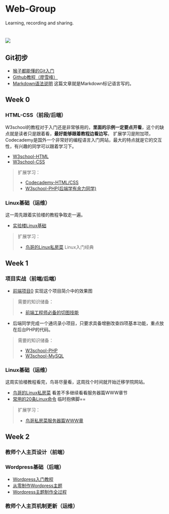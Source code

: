 # Web-Group
Learning, recording and sharing.
# ![](http://ww4.sinaimg.cn/bmiddle/aa397b7fjw1dzplsgpdw5j.jpg)

## Git初步
- [猴子都能懂的Git入门](http://backlogtool.com/git-guide/cn/)
- [Github教程（廖雪峰）](http://www.liaoxuefeng.com/wiki/0013739516305929606dd18361248578c67b8067c8c017b000/00137628548491051ccfaef0ccb470894c858999603fedf000)
- [Markdown语法说明](http://wowubuntu.com/markdown/) 这篇文章就是Markdown标记语言写的。

## Week 0
### HTML-CSS（前段/后端）
W3school的教程对于入门还是非常够用的，**里面的示例一定要点开看**，这个的缺点就是读者只是跟着看，**最好能够跟着教程边看边写**。
扩展学习是附加项，Codecademy是国外一个非常好的编程语言入门网站，最大的特点就是它的交互性，有兴趣的同学可以跟着学习下。
- [W3school-HTML](http://www.w3school.com.cn/html/index.asp)
- [W3school-CSS](http://www.w3school.com.cn/css/index.asp)

> 扩展学习：
> - [Codecademy-HTML/CSS](https://www.codecademy.com/learn/web)
> - [W3school-PHP(后端学有余力同学)](http://www.w3school.com.cn/php/index.asp)

### Linux基础（运维）
这一周先跟着实验楼的教程争取走一遍。
- [实验楼Linux基础](https://www.shiyanlou.com/courses/1)

> 扩展学习：
> - [鸟哥的Linux私房菜](http://cn.linux.vbird.org/linux_basic/linux_basic.php) Linux入门经典

## Week 1
### 项目实战（前端/后端）
- [前端项目0](http://ife.baidu.com/task/detail?taskId=6) 实现这个项目简介中的效果图
> 需要的知识储备：
> - [前端工程师必备的切图技能](http://www.imooc.com/learn/506)

- 后端同学完成一个通讯录小项目，只要求具备增删改查四项基本功能，重点放在后台PHP的代码。
> 需要的知识储备：
> - [W3school-PHP](http://www.w3school.com.cn/php/index.asp)
> - [W3school-MySQL](http://www.w3school.com.cn/php/php_mysql_intro.asp)

### Linux基础（运维）
这周实验楼教程看完，鸟哥尽量看，这周找个时间就开始迁移学院网站。
- [鸟哥的Linux私房菜](http://cn.linux.vbird.org/linux_basic/linux_basic.php) 看差不多继续看看服务器篇WWW章节
- [常用的20条Linux命令](http://blog.csdn.net/ljianhui/article/details/11100625) 临时抱佛脚==

> 扩展学习：
> - [鸟哥私房菜服务器篇WWW章](http://cn.linux.vbird.org/linux_server/#part4)

## Week 2
### 教师个人主页设计（前端）

### Wordpress基础（后端）
- [Wordpress入门教程](https://www.wpdaxue.com/series/wordpress-start/)
- [从零制作Wordpress主题](http://blog.wpjam.com/article/wp-theme-lessons/)
- [Wordpress主题制作全过程](http://www.ludou.org/create-wordpress-themes-prepare.html)

### 教师个人主页机制更新（运维）
